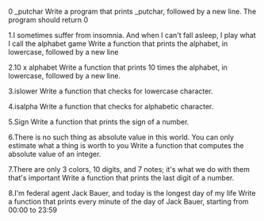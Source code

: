 0 _putchar
Write a program that prints _putchar, followed by a new line.
The program should return 0

1.I sometimes suffer from insomnia. And when I can't fall asleep, I play what I call the alphabet game
Write a function that prints the alphabet, in lowercase, followed by a new line

2.10 x alphabet
Write a function that prints 10 times the alphabet, in lowercase, followed by a new line.

3.islower
Write a function that checks for lowercase character.

4.isalpha
Write a function that checks for alphabetic character.

5.Sign
Write a function that prints the sign of a number.

6.There is no such thing as absolute value in this world. You can only estimate what a thing is worth to you
Write a function that computes the absolute value of an integer.

7.There are only 3 colors, 10 digits, and 7 notes; it's what we do with them that's important
Write a function that prints the last digit of a number.

8.I'm federal agent Jack Bauer, and today is the longest day of my life
Write a function that prints every minute of the day of Jack Bauer, starting from 00:00 to 23:59
